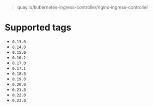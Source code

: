 > quay.io/kubernetes-ingress-controller/nginx-ingress-controller

# Supported tags
- `0.13.0`
- `0.14.0`
- `0.15.0`
- `0.16.2`
- `0.17.0`
- `0.17.1`
- `0.18.0`
- `0.19.0`
- `0.20.0`
- `0.21.0`
- `0.22.0`
- `0.23.0`